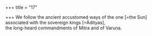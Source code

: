 +++
title = "17"

+++
We follow the ancient accustomed ways of the one [=the Sun]  associated with the sovereign kings [=Ādityas],  
the long-heard commandments of Mitra and of Varuṇa.  